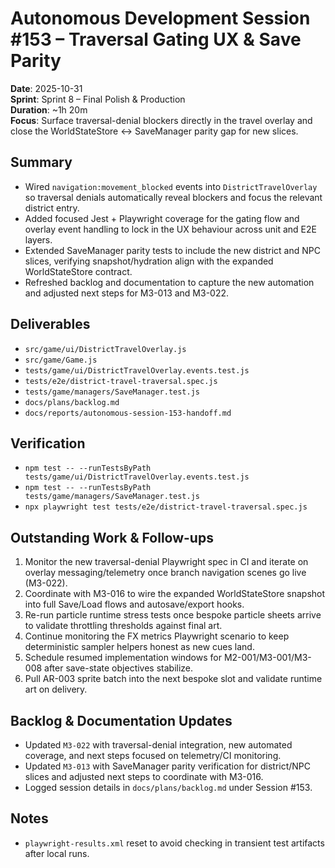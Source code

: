 # Autonomous Development Session #153 – Traversal Gating UX & Save Parity

**Date**: 2025-10-31  
**Sprint**: Sprint 8 – Final Polish & Production  
**Duration**: ~1h 20m  
**Focus**: Surface traversal-denial blockers directly in the travel overlay and close the WorldStateStore ↔ SaveManager parity gap for new slices.

## Summary
- Wired `navigation:movement_blocked` events into `DistrictTravelOverlay` so traversal denials automatically reveal blockers and focus the relevant district entry.
- Added focused Jest + Playwright coverage for the gating flow and overlay event handling to lock in the UX behaviour across unit and E2E layers.
- Extended SaveManager parity tests to include the new district and NPC slices, verifying snapshot/hydration align with the expanded WorldStateStore contract.
- Refreshed backlog and documentation to capture the new automation and adjusted next steps for M3-013 and M3-022.

## Deliverables
- `src/game/ui/DistrictTravelOverlay.js`
- `src/game/Game.js`
- `tests/game/ui/DistrictTravelOverlay.events.test.js`
- `tests/e2e/district-travel-traversal.spec.js`
- `tests/game/managers/SaveManager.test.js`
- `docs/plans/backlog.md`
- `docs/reports/autonomous-session-153-handoff.md`

## Verification
- `npm test -- --runTestsByPath tests/game/ui/DistrictTravelOverlay.events.test.js`
- `npm test -- --runTestsByPath tests/game/managers/SaveManager.test.js`
- `npx playwright test tests/e2e/district-travel-traversal.spec.js`

## Outstanding Work & Follow-ups
1. Monitor the new traversal-denial Playwright spec in CI and iterate on overlay messaging/telemetry once branch navigation scenes go live (M3-022).
2. Coordinate with M3-016 to wire the expanded WorldStateStore snapshot into full Save/Load flows and autosave/export hooks.
3. Re-run particle runtime stress tests once bespoke particle sheets arrive to validate throttling thresholds against final art.
4. Continue monitoring the FX metrics Playwright scenario to keep deterministic sampler helpers honest as new cues land.
5. Schedule resumed implementation windows for M2-001/M3-001/M3-008 after save-state objectives stabilize.
6. Pull AR-003 sprite batch into the next bespoke slot and validate runtime art on delivery.

## Backlog & Documentation Updates
- Updated `M3-022` with traversal-denial integration, new automated coverage, and next steps focused on telemetry/CI monitoring.
- Updated `M3-013` with SaveManager parity verification for district/NPC slices and adjusted next steps to coordinate with M3-016.
- Logged session details in `docs/plans/backlog.md` under Session #153.

## Notes
- `playwright-results.xml` reset to avoid checking in transient test artifacts after local runs.
